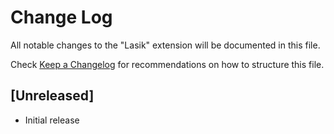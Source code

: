 # Change Log

All notable changes to the "Lasik" extension will be documented in this file.

Check [Keep a Changelog](http://keepachangelog.com/) for recommendations on how to structure this file.

## [Unreleased]

- Initial release
